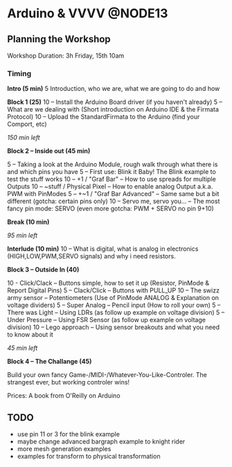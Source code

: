 # Arduino & VVVV @NODE13

## Planning the Workshop

Workshop Duration: 3h
Friday, 15th 10am

### Timing

**Intro (5 min)**
 5	Introduction, who we are, what we are going to do and how

**Block 1 (25)**
10	– Install the Arduino Board driver (if you haven't already)
 5	– What are we dealing with (Short introduction on Arduino IDE & the Firmata Protocol)
10	– Upload the StandardFirmata to the Arduino (find your Comport, etc)

_150 min left_


**Block 2 – Inside out (45 min)**

 5 – Taking a look at the Arduino Module, rough walk through what there is and which pins you have
 5 – First use: Blink it Baby! The Blink example to test the stuff works
10 – +1 / "Graf Bar" – How to use spreads for multiple Outputs
10 – ~stuff / Physical Pixel – How to enable analog Output a.k.a. PWM with PinModes
 5 – +~1 / "Graf Bar Advanced" – Same same but a bit different (gotcha: certain pins only)
10 – Servo me, servo you... – The most fancy pin mode: SERVO (even more gotcha: PWM + SERVO no pin 9+10)


**Break (10 min)**


_95 min left_

**Interlude (10 min)**
10 – What is digital, what is analog in electronics (HIGH,LOW,PWM,SERVO signals) and why i need resistors.


**Block 3 – Outside In (40)**

10 - Click/Clack – Buttons simple, how to set it up (Resistor, PinMode & Report Digital Pins)
 5 – Clack/Click – Buttons with PULL_UP
10 – The swizz army sensor – Potentiometers (Use of PinMode ANALOG & Explanation on voltage dividers)
 5 – Super Analog – Pencil input (How to roll your own)
 5 – There was Light – Using LDRs (as follow up example on voltage division)
 5 – Under Pressure – Using FSR Sensor (as follow up example on voltage division)
10 – Lego approach – Using sensor breakouts and what you need to know about it

_45 min left_


**Block 4 – The Challange (45)**

Build your own fancy Game-/MIDI-/Whatever-You-Like-Controler.
The strangest ever, but working controler wins!

Prices: A book from O'Reilly on Arduino




## TODO

* use pin 11 or 3 for the blink example
* maybe change advanced bargraph example to knight rider
* more mesh generation examples
* examples for transform to physical transformation
